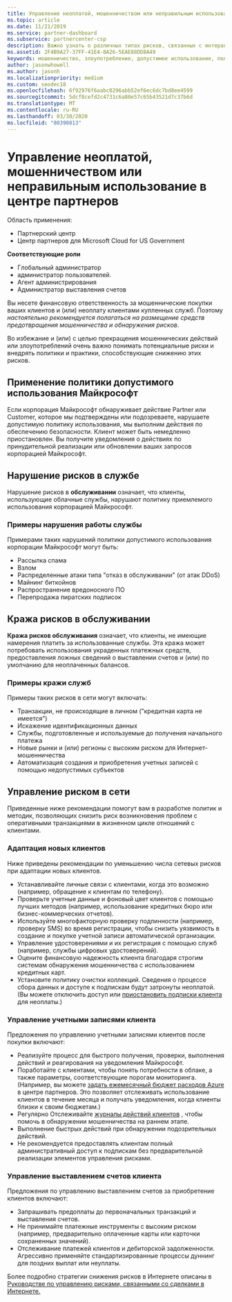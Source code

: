 ```yaml
---
title: Управление неоплатой, мошенничеством или неправильным использование | Центр партнеров
ms.topic: article
ms.date: 11/21/2019
ms.service: partner-dashboard
ms.subservice: partnercenter-csp
description: Важно узнать о различных типах рисков, связанных с интерактивными транзакциями, и рекомендациями по управлению и устранению этих рисков.
ms.assetid: 2F4B9A27-37FF-41E4-8A26-5EAE88DD8A49
keywords: мошенничество, злоупотребление, допустимое использование, политика допустимого использования, неоплата, клиент не платит по счетам, риски в Интернете, хищение услуги, злоупотребление услугой, приостановка подписки,
author: jasonwhowell
ms.author: jasonh
ms.localizationpriority: medium
ms.custom: seodec18
ms.openlocfilehash: 6f92976f6aabc0296abb52ef6ec6dc7bd8ee4599
ms.sourcegitcommit: 5dcf8cefd2c4731c6a80e57c65b43521d7c37b6d
ms.translationtype: MT
ms.contentlocale: ru-RU
ms.lasthandoff: 03/30/2020
ms.locfileid: "80390813"
---
```

# <a name="managing-non-payment-fraud-or-misuse-in-partner-center"></a>Управление неоплатой, мошенничеством или неправильным использование в центре партнеров

Область применения:

- Партнерский центр
- Центр партнеров для Microsoft Cloud for US Government

**Соответствующие роли**
-   Глобальный администратор
-   администратор пользователей.
-   Агент администрирования
-   Администратор выставления счетов

Вы несете финансовую ответственность за мошеннические покупки ваших клиентов и (или) неоплату клиентами купленных служб. Поэтому *настоятельно рекомендуется полагаться на размещение средств предотвращения мошенничества и обнаружения рисков*.

Во избежание и (или) с целью прекращения мошеннических действий или злоупотреблений очень важно понимать потенциальные риски и внедрять политики и практики, способствующие снижению этих рисков.

## <a name="enforcement-of-microsoft-acceptable-use-policy"></a>Применение политики допустимого использования Майкрософт

Если корпорация Майкрософт обнаруживает действие Partner или Customer, которое мы подтверждены или подозреваете, нарушаете допустимую политику использования, мы выполним действия по обеспечению безопасности. Клиент может быть немедленно приостановлен. Вы получите уведомления о действиях по принудительной реализации или обновлении ваших запросов корпорацией Майкрософт.

## <a name="abuse-of-service-risks"></a>Нарушение рисков в службе

Нарушение рисков в **обслуживании** означает, что клиенты, использующие облачные службы, нарушают политику приемлемого использования корпорацией Майкрософт.

### <a name="examples-of-abuse-of-service"></a>Примеры нарушения работы службы

Примерами таких нарушений политики допустимого использования корпорации Майкрософт могут быть:

- Рассылка спама
- Взлом
- Распределенные атаки типа "отказ в обслуживании" (от атак DDoS)
- Майнинг биткойнов
- Распространение вредоносного ПО
- Перепродажа пиратских подписок

## <a name="theft-of-service-risks"></a>Кража рисков в обслуживании

**Кража рисков обслуживания** означает, что клиенты, не имеющие намерения платить за использованные службы. Эта кража может потребовать использования украденных платежных средств, предоставления ложных сведений о выставлении счетов и (или) по умолчанию для неоплаченных балансов.

### <a name="examples-of-service-theft"></a>Примеры кражи служб

Примеры таких рисков в сети могут включать:

- Транзакции, не происходящие в личном ("кредитная карта не имеется")
- Искажение идентификационных данных
- Службы, подготовленные и используемые до получения начального платежа
- Новые рынки и (или) регионы с высоким риском для Интернет-мошенничества
- Автоматизация создания и приобретения учетных записей с помощью недопустимых субъектов

## <a name="managing-online-risk"></a>Управление риском в сети

Приведенные ниже рекомендации помогут вам в разработке политик и методик, позволяющих снизить риск возникновения проблем с оперативными транзакциями в жизненном цикле отношений с клиентами.

### <a name="onboarding-new-customers"></a>Адаптация новых клиентов

Ниже приведены рекомендации по уменьшению числа сетевых рисков при адаптации новых клиентов.

- Устанавливайте личные связи с клиентами, когда это возможно (например, обращение к клиентам по телефону).
- Проверьте учетные данные и фоновый цвет клиентов с помощью лучших методов (например, использование кредитных бюро или бизнес-коммерческих отчетов).
- Используйте многофакторную проверку подлинности (например, проверку SMS) во время регистрации, чтобы снизить уязвимость в создание и покупке учетной записи автоматической организации.
- Управление удостоверениями и их регистрация с помощью служб (например, службы цифровых удостоверений).
- Оцените финансовую надежность клиента благодаря строгим системам обнаружения мошенничества с использованием кредитных карт.
- Установите политику очистки коллекций. Сведения о процессе сбора данных и доступе к подпискам будут затронуты неоплатой. (Вы можете отключить доступ или [приостановить подписки клиента](suspend-a-subscription.md) для неоплаты.)

### <a name="managing-customer-accounts"></a>Управление учетными записями клиента

Предложения по управлению учетными записями клиентов после покупки включают:

- Реализуйте процесс для быстрого получения, проверки, выполнения действий и реагирования на уведомления Майкрософт.
- Поработайте с клиентами, чтобы понять потребности в облаке, а также параметры, соответствующие порогам мониторинга. (Например, вы можете [задать ежемесячный бюджет расходов Azure](set-an-azure-spending-budget-for-your-customers.md) в центре партнеров. Это позволяет отслеживать использование клиентов в течение месяца и получать уведомления, когда клиенты близки к своим бюджетам.)
- Регулярно Отслеживайте [журналы действий клиентов](activity-logs.md) , чтобы помочь в обнаружении мошенничества на раннем этапе.
- Выполнение быстрых действий при обнаружении подозрительных действий.
- Не рекомендуется предоставлять клиентам полный административный доступ к подпискам без предварительной реализации элементов управления рисками.

### <a name="managing-customer-billing"></a>Управление выставлением счетов клиента

Предложения по управлению выставлением счетов за приобретение клиентов включают:

- Запрашивать предоплаты до первоначальных транзакций и выставления счетов.
- Не принимайте платежные инструменты с высоким риском (например, предварительно оплаченные карты или карточки сохраненных значений).
- Отслеживание платежей клиентов и дебиторской задолженности. Агрессивно применяйте стандартизированные процессы дуннинг для поздних выплат или неуплаты.

Более подробно стратегии снижения рисков в Интернете описаны в [Руководстве по управлению рисками, связанными со сделками в Интернете.](https://assets.windowsphone.com/7d885238-e13b-4f10-a682-3d5adacd2859/CSP-PartnerRiskGuide-APSFinal_InvariantCulture_Default.zip)
